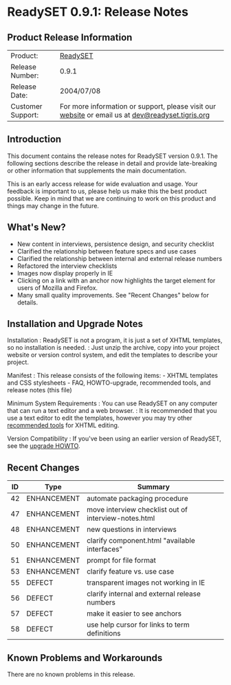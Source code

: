 # ReadySET 0.9.1: Release Notes

## Product Release Information

|                   |                                                                                                                                                                              |
| ----------------- | ---------------------------------------------------------------------------------------------------------------------------------------------------------------------------- |
| Product:          | [ReadySET](https://web.archive.org/web/20200701142616/http://readyset.tigris.org/)                                                                                           |
| Release Number:   | 0.9.1                                                                                                                                                                        |
| Release Date:     | 2004/07/08                                                                                                                                                                   |
| Customer Support: | For more information or support, please visit our [website](https://web.archive.org/web/20200701142616/http://readyset.tigris.org/) or email us at <dev@readyset.tigris.org> |

## Introduction

This document contains the release notes for ReadySET version 0.9.1. The
following sections describe the release in detail and provide
late-breaking or other information that supplements the main
documentation.

This is an early access release for wide evaluation and usage. Your
feedback is important to us, please help us make this the best product
possible. Keep in mind that we are continuing to work on this product
and things may change in the future.

## What's New?

- New content in interviews, persistence design, and security
  checklist
- Clarified the relationship between feature specs and use cases
- Clarified the relationship between internal and external release
  numbers
- Refactored the interview checklists
- Images now display properly in IE
- Clicking on a link with an anchor now highlights the target element
  for users of Mozilla and Firefox.
- Many small quality improvements. See "Recent Changes" below
  for details.

## Installation and Upgrade Notes

Installation
: ReadySET is not a program, it is just a set of XHTML templates, so
no installation is needed.
: Just unzip the archive, copy into your project website or version
control system, and edit the templates to describe your project.

Manifest
: This release consists of the following items: - XHTML templates and CSS stylesheets - FAQ, HOWTO-upgrade, recommended tools, and release notes
(this file)

Minimum System Requirements
: You can use ReadySET on any computer that can run a text editor and
a web browser.
: It is recommended that you use a text editor to edit the templates,
however you may try other [recommended
tools](https://web.archive.org/web/20200701142616/http://readyset.tigris.org/docs/recommended-tools.html) for
XHTML editing.

Version Compatibility
: If you've been using an earlier version of ReadySET, see the
[upgrade HOWTO](https://web.archive.org/web/20200701142616/http://readyset.tigris.org/docs/HOWTO-upgrade.html).

## Recent Changes

| ID  | Type        | Summary                                              |
| --- | ----------- | ---------------------------------------------------- |
| 42  | ENHANCEMENT | automate packaging procedure                         |
| 47  | ENHANCEMENT | move interview checklist out of interview-notes.html |
| 48  | ENHANCEMENT | new questions in interviews                          |
| 50  | ENHANCEMENT | clarify component.html "available interfaces"        |
| 51  | ENHANCEMENT | prompt for file format                               |
| 53  | ENHANCEMENT | clarify feature vs. use case                         |
| 55  | DEFECT      | transparent images not working in IE                 |
| 56  | DEFECT      | clarify internal and external release numbers        |
| 57  | DEFECT      | make it easier to see anchors                        |
| 58  | DEFECT      | use help cursor for links to term definitions        |

## Known Problems and Workarounds

There are no known problems in this release.
